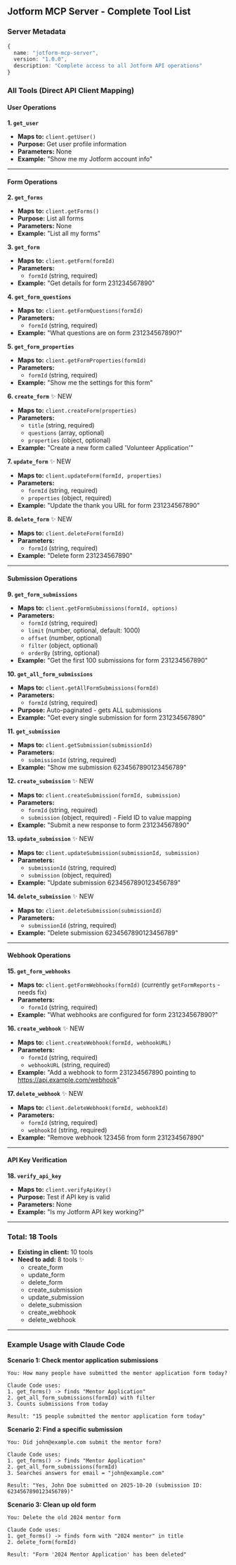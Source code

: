 ## Jotform MCP Server - Complete Tool List

### Server Metadata
```typescript
{
  name: "jotform-mcp-server",
  version: "1.0.0",
  description: "Complete access to all Jotform API operations"
}
```

### All Tools (Direct API Client Mapping)

#### User Operations

**1. `get_user`**
- **Maps to:** `client.getUser()`
- **Purpose:** Get user profile information
- **Parameters:** None
- **Example:** "Show me my Jotform account info"

---

#### Form Operations

**2. `get_forms`**
- **Maps to:** `client.getForms()`
- **Purpose:** List all forms
- **Parameters:** None
- **Example:** "List all my forms"

**3. `get_form`**
- **Maps to:** `client.getForm(formId)`
- **Parameters:**
  - `formId` (string, required)
- **Example:** "Get details for form 231234567890"

**4. `get_form_questions`**
- **Maps to:** `client.getFormQuestions(formId)`
- **Parameters:**
  - `formId` (string, required)
- **Example:** "What questions are on form 231234567890?"

**5. `get_form_properties`**
- **Maps to:** `client.getFormProperties(formId)`
- **Parameters:**
  - `formId` (string, required)
- **Example:** "Show me the settings for this form"

**6. `create_form`** ✨ NEW
- **Maps to:** `client.createForm(properties)`
- **Parameters:**
  - `title` (string, required)
  - `questions` (array, optional)
  - `properties` (object, optional)
- **Example:** "Create a new form called 'Volunteer Application'"

**7. `update_form`** ✨ NEW
- **Maps to:** `client.updateForm(formId, properties)`
- **Parameters:**
  - `formId` (string, required)
  - `properties` (object, required)
- **Example:** "Update the thank you URL for form 231234567890"

**8. `delete_form`** ✨ NEW
- **Maps to:** `client.deleteForm(formId)`
- **Parameters:**
  - `formId` (string, required)
- **Example:** "Delete form 231234567890"

---

#### Submission Operations

**9. `get_form_submissions`**
- **Maps to:** `client.getFormSubmissions(formId, options)`
- **Parameters:**
  - `formId` (string, required)
  - `limit` (number, optional, default: 1000)
  - `offset` (number, optional)
  - `filter` (object, optional)
  - `orderBy` (string, optional)
- **Example:** "Get the first 100 submissions for form 231234567890"

**10. `get_all_form_submissions`**
- **Maps to:** `client.getAllFormSubmissions(formId)`
- **Parameters:**
  - `formId` (string, required)
- **Purpose:** Auto-paginated - gets ALL submissions
- **Example:** "Get every single submission for form 231234567890"

**11. `get_submission`**
- **Maps to:** `client.getSubmission(submissionId)`
- **Parameters:**
  - `submissionId` (string, required)
- **Example:** "Show me submission 6234567890123456789"

**12. `create_submission`** ✨ NEW
- **Maps to:** `client.createSubmission(formId, submission)`
- **Parameters:**
  - `formId` (string, required)
  - `submission` (object, required) - Field ID to value mapping
- **Example:** "Submit a new response to form 231234567890"

**13. `update_submission`** ✨ NEW
- **Maps to:** `client.updateSubmission(submissionId, submission)`
- **Parameters:**
  - `submissionId` (string, required)
  - `submission` (object, required)
- **Example:** "Update submission 6234567890123456789"

**14. `delete_submission`** ✨ NEW
- **Maps to:** `client.deleteSubmission(submissionId)`
- **Parameters:**
  - `submissionId` (string, required)
- **Example:** "Delete submission 6234567890123456789"

---

#### Webhook Operations

**15. `get_form_webhooks`**
- **Maps to:** `client.getFormWebhooks(formId)` (currently `getFormReports` - needs fix)
- **Parameters:**
  - `formId` (string, required)
- **Example:** "What webhooks are configured for form 231234567890?"

**16. `create_webhook`** ✨ NEW
- **Maps to:** `client.createWebhook(formId, webhookURL)`
- **Parameters:**
  - `formId` (string, required)
  - `webhookURL` (string, required)
- **Example:** "Add a webhook to form 231234567890 pointing to https://api.example.com/webhook"

**17. `delete_webhook`** ✨ NEW
- **Maps to:** `client.deleteWebhook(formId, webhookId)`
- **Parameters:**
  - `formId` (string, required)
  - `webhookId` (string, required)
- **Example:** "Remove webhook 123456 from form 231234567890"

---

#### API Key Verification

**18. `verify_api_key`**
- **Maps to:** `client.verifyApiKey()`
- **Purpose:** Test if API key is valid
- **Parameters:** None
- **Example:** "Is my Jotform API key working?"

---

### Total: 18 Tools

- **Existing in client:** 10 tools
- **Need to add:** 8 tools ✨
  - create_form
  - update_form
  - delete_form
  - create_submission
  - update_submission
  - delete_submission
  - create_webhook
  - delete_webhook

---

### Example Usage with Claude Code

**Scenario 1: Check mentor application submissions**
```
You: How many people have submitted the mentor application form today?

Claude Code uses:
1. get_forms() -> finds "Mentor Application"
2. get_all_form_submissions(formId) with filter
3. Counts submissions from today

Result: "15 people submitted the mentor application form today"
```

**Scenario 2: Find a specific submission**
```
You: Did john@example.com submit the mentor form?

Claude Code uses:
1. get_forms() -> finds "Mentor Application"
2. get_all_form_submissions(formId)
3. Searches answers for email = "john@example.com"

Result: "Yes, John Doe submitted on 2025-10-20 (submission ID: 6234567890123456789)"
```

**Scenario 3: Clean up old form**
```
You: Delete the old 2024 mentor form

Claude Code uses:
1. get_forms() -> finds form with "2024 mentor" in title
2. delete_form(formId)

Result: "Form '2024 Mentor Application' has been deleted"
```
